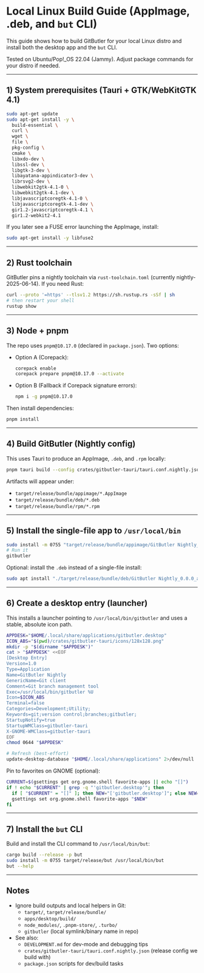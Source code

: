 # Local Linux Build Guide (AppImage, .deb, and `but` CLI)

This guide shows how to build GitButler for your local Linux distro and install both the desktop app and the `but` CLI.

Tested on Ubuntu/Pop!_OS 22.04 (Jammy). Adjust package commands for your distro if needed.

---

## 1) System prerequisites (Tauri + GTK/WebKitGTK 4.1)

```bash
sudo apt-get update
sudo apt-get install -y \
  build-essential \
  curl \
  wget \
  file \
  pkg-config \
  cmake \
  libxdo-dev \
  libssl-dev \
  libgtk-3-dev \
  libayatana-appindicator3-dev \
  librsvg2-dev \
  libwebkit2gtk-4.1-0 \
  libwebkit2gtk-4.1-dev \
  libjavascriptcoregtk-4.1-0 \
  libjavascriptcoregtk-4.1-dev \
  gir1.2-javascriptcoregtk-4.1 \
  gir1.2-webkit2-4.1
```

If you later see a FUSE error launching the AppImage, install:

```bash
sudo apt-get install -y libfuse2
```

---

## 2) Rust toolchain

GitButler pins a nightly toolchain via `rust-toolchain.toml` (currently nightly-2025-06-14). If you need Rust:

```bash
curl --proto '=https' --tlsv1.2 https://sh.rustup.rs -sSf | sh
# then restart your shell
rustup show
```

---

## 3) Node + pnpm

The repo uses `pnpm@10.17.0` (declared in `package.json`). Two options:

- Option A (Corepack):
  ```bash
  corepack enable
  corepack prepare pnpm@10.17.0 --activate
  ```
- Option B (Fallback if Corepack signature errors):
  ```bash
  npm i -g pnpm@10.17.0
  ```

Then install dependencies:

```bash
pnpm install
```

---

## 4) Build GitButler (Nightly config)

This uses Tauri to produce an AppImage, `.deb`, and `.rpm` locally:

```bash
pnpm tauri build --config crates/gitbutler-tauri/tauri.conf.nightly.json
```

Artifacts will appear under:

- `target/release/bundle/appimage/*.AppImage`
- `target/release/bundle/deb/*.deb`
- `target/release/bundle/rpm/*.rpm`

---

## 5) Install the single-file app to `/usr/local/bin`

```bash
sudo install -m 0755 "target/release/bundle/appimage/GitButler Nightly_0.0.0_amd64.AppImage" /usr/local/bin/gitbutler
# Run it
gitbutler
```

Optional: install the `.deb` instead of a single-file install:

```bash
sudo apt install "./target/release/bundle/deb/GitButler Nightly_0.0.0_amd64.deb"
```

---

## 6) Create a desktop entry (launcher)

This installs a launcher pointing to `/usr/local/bin/gitbutler` and uses a stable, absolute icon path.

```bash
APPDESK="$HOME/.local/share/applications/gitbutler.desktop"
ICON_ABS="$(pwd)/crates/gitbutler-tauri/icons/128x128.png"
mkdir -p "$(dirname "$APPDESK")"
cat > "$APPDESK" <<EOF
[Desktop Entry]
Version=1.0
Type=Application
Name=GitButler Nightly
GenericName=Git client
Comment=Git branch management tool
Exec=/usr/local/bin/gitbutler %U
Icon=$ICON_ABS
Terminal=false
Categories=Development;Utility;
Keywords=git;version control;branches;gitbutler;
StartupNotify=true
StartupWMClass=gitbutler-tauri
X-GNOME-WMClass=gitbutler-tauri
EOF
chmod 0644 "$APPDESK"

# Refresh (best-effort)
update-desktop-database "$HOME/.local/share/applications" 2>/dev/null || true
```

Pin to favorites on GNOME (optional):

```bash
CURRENT=$(gsettings get org.gnome.shell favorite-apps || echo "[]")
if ! echo "$CURRENT" | grep -q "'gitbutler.desktop'"; then
  if [ "$CURRENT" = "[]" ]; then NEW="['gitbutler.desktop']"; else NEW="${CURRENT%]}"; NEW="$NEW, 'gitbutler.desktop']"; fi
  gsettings set org.gnome.shell favorite-apps "$NEW"
fi
```

---

## 7) Install the `but` CLI

Build and install the CLI command to `/usr/local/bin/but`:

```bash
cargo build --release -p but
sudo install -m 0755 target/release/but /usr/local/bin/but
but --help
```

---

## Notes

- Ignore build outputs and local helpers in Git:
  - `target/`, `target/release/bundle/`
  - `apps/desktop/build/`
  - `node_modules/`, `.pnpm-store/`, `.turbo/`
  - `gitbutler` (local symlink/binary name in repo)
- See also:
  - `DEVELOPMENT.md` for dev-mode and debugging tips
  - `crates/gitbutler-tauri/tauri.conf.nightly.json` (release config we build with)
  - `package.json` scripts for dev/build tasks

